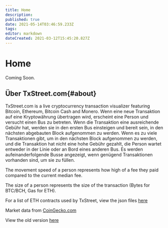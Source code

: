 ```yaml
---
title: Home
description:
published: true
date: 2021-05-14T03:46:59.233Z
tags:
editor: markdown
dateCreated: 2021-03-12T15:45:20.827Z
---
```


# Home
Coming Soon.
## Über TxStreet.com{#about}
TxStreet.com is a live cryptocurrency transaction visualizer featuring Bitcoin, Ethereum, Bitcoin Cash and Monero. Wenn eine neue Transaktion auf eine Kryptowährung übertragen wird, erscheint eine Person und versucht einen Bus zu betreten. Wenn die Transaktion eine ausreichende Gebühr hat, werden sie in den ersten Bus einsteigen und bereit sein, in den nächsten abgebauten Block aufgenommen zu werden. Wenn es zu viele Transaktionen gibt, um in den nächsten Block aufgenommen zu werden, und die Transaktion hat nicht eine hohe Gebühr gezahlt, die Person wartet entweder in der Linie oder an Bord eines anderen Bus. Es werden aufeinanderfolgende Busse angezeigt, wenn genügend Transaktionen vorhanden sind, um sie zu füllen.

The movement speed of a person represents how high of a fee they paid compared to the current median fee.

The size of a person represents the size of the transaction (Bytes for BTC/BCH, Gas for ETH).

For a list of ETH contracts used by TxStreet, view the json files [here](https://github.com/txstreet/wiki/tree/main/ethereum/houses)

Market data from [CoinGecko.com](https://www.coingecko.com/en)

View the old version [here](https://txstreet.com/old/)
